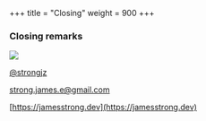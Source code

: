 +++
title = "Closing"
weight = 900
+++

### Closing remarks


![](/dfw-hashi/imagespartyparrot.gif )

[@strongjz](https://twitter.com/strongjz) 

[strong.james.e@gmail.com](mailto:strong.james.e@gmail.com) 

[https://jamesstrong.dev](https://jamesstrong.dev)